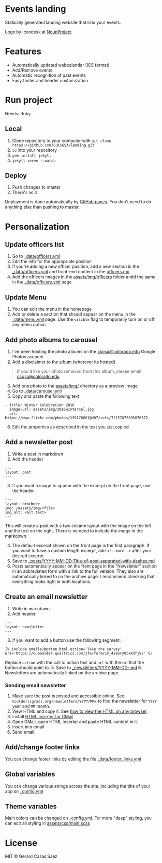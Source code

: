 
# Events landing

Statically generated landing website that lists your events.

Logo by Icondesk at [NounProject](https://thenounproject.com/search/?q=chip&i=1260497#)

# Features

- Automatically updated webcalendar (ICS format) 
- Add/Remove events
- Automatic recognition of past events
- Easy footer and header customization


# Run project

Needs: Ruby

## Local 

1. Clone repository to your computer with `git clone https://github.com/CUCSGSA/landing.git`
2. `cd` into your repository
3. `gem install jekyll`
4. `jekyll serve --watch`

## Deploy

1. Push changes to master
2. There's no `3`

Deployment is done automatically by [GitHub pages](https://pages.github.com/). You don't need to do anything else than pushing to master.


# Personalization

## Update officers list

1. Go to [_data/officers.yml](_data/officers.yml)
2. Edit the info for the appropriate position
3. If you're adding a new officer position, add a new section in the [_data/officers.yml](_data/officers.yml) and front-end content in the [officers.md](officers.md)
4. Add the officers images in the [assets/img/officers](assets/img/officers) folder andd the same in the [_data/officers.yml](_data/officers.yml) page

## Update Menu

1. You can edit the menu in the homepage
2. Add or delete a section that should appear on the menu in the [_data/menu.yml](_data/menu.yml) page. Use the `visible` flag to temporarily turn on or off any menu option.


## Add photo albums to carousel

1. I've been hosting the photo albums on the csgsa@colorado.edu Google Photos account
2. Add a disclaimer to the album (wherever its hosted)
> If you'd like your photo removed from this album, please email csgsa@colorado.edu
3. Add one photo to the [assets/img/](assets/img/) directory as a preview image
4. Go to [_data/carousel.yml](_data/carousel.yml)
5. Copy and paste the following text
```
- title: Winter Celebration 2016
  image-url: assets/img/2016wintercel.jpg
  url: https://www.flickr.com/photos/139176861@N07/sets/72157675895676372

```
6. Edit the properties as described in the text you just copied

## Add a newsletter post

1. Write a post in markdown
2. Add the header 
```
---
layout: post
---
```
3. If you want a image to appear with the excerpt on the front page, use the header
```
---
layout: brochure
img: /assets/img/<file>
img_alt: <alt text>
---
```
This will create a post with a two column layout with the image on the left and the text on the right. There is no need to include the image in the markdown. 

4. The default excerpt shown on the front page is the first paragraph. If you want to have a custom length excerpt, add `<!--more-->` after your desired excerpt. 
5. Save to [_posts/YYYY-MM-DD-Title-of-post-seperated-with-dashes.md](_posts/)
6. Posts automatically appear on the front page in the "Newsletter" section in an abbreviated form with a link to the full version. They also are automatically linked to on the archive page. I recommend checking that everything looks right in both locations. 

## Create an email newsletter

1. Write in markdown.
2. Add header.
```
---
layout: newsletter
---
```
3. If you want to add a button use the following segment:
```
{% include emails/button.html action='Take the survey' url='https://cuboulder.qualtrics.com/jfe/form/SV_42ewryObxKdTj9z' %}
```
Replace `action` with the call to action text and `url` with the url that the button should point to.
5. Save to [_newsletters/YYYY-MM-DD-.md](_newsletters/)
6. Newsletters are automatically linked on the archive page.

### Sending email newsletter

1. Make sure the post is posted and accessible online. See: `bouldercsgrads.org/newsletters/YYYY/MM/` to find the newsletter for `YYYY` year and `MM` month.
2. View HTML and copy it. See [how to view the HTML on any browser](https://www.computerhope.com/issues/ch000746.htm).
3. Install [HTML Inserter for GMail](https://chrome.google.com/webstore/detail/html-inserter-for-gmail/lkdchkblgffcinmodbodlkclphfldkll)
4. Open GMail, open HTML Inserter and paste HTML content in it.
5. Insert into email
6. Send email.


## Add/change footer links

You can change footer links by editing the file  [_data/footer_links.yml](_data/footer_links.yml)

## Global variables

You can change various strings across the site, including the title of your app on [_config.yml](_config.yml)

## Theme variables

Main colors can be changed on [_config.yml](_config.yml). For more "deep" styling, you can edit all styling in [assets/css/main.scss](assets/css/main.scss)



# License


MIT © Gerard Casas Saez
